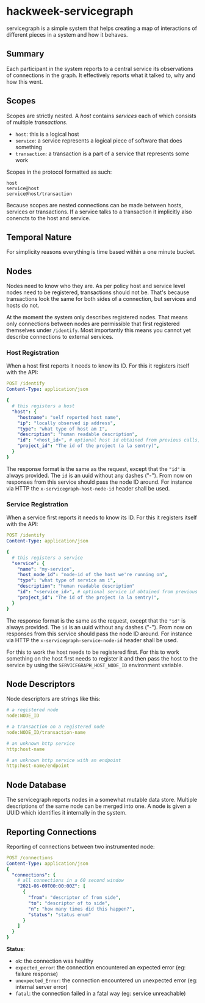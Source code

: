 # hackweek-servicegraph

servicegraph is a simple system that helps creating a map of interactions of different
pieces in a system and how it behaves.

## Summary

Each participant in the system reports to a central service its observations of
connections in the graph. It effectively reports what it talked to, why and how
this went.

## Scopes

Scopes are strictly nested. A _host_ contains _services_ each of which consists
of multiple _transactions_.

- `host`: this is a logical host
- `service`: a service represents a logical piece of software that does something
- `transaction`: a transaction is a part of a service that represents some work

Scopes in the protocol formatted as such:

```
host
service@host
service@host/transaction
```

Because scopes are nested connections can be made between hosts, services or
transactions. If a service talks to a transaction it implicitly also conencts
to the host and service.

## Temporal Nature

For simplicity reasons everything is time based within a one minute bucket.

## Nodes

Nodes need to know who they are. As per policy host and service level nodes
need to be registered, transactions should not be. That's because transactions
look the same for both sides of a connection, but services and hosts do not.

At the moment the system only describes registered nodes. That means only
connections between nodes are permissible that first registered themselves
under `/identify`. Most importantly this means you cannot yet describe
connections to external services.

### Host Registration

When a host first reports it needs to know its ID. For this it registers
itself with the API:

```yaml
POST /identify
Content-Type: application/json

{
  # this registers a host
  "host": {
    "hostname": "self reported host name",
    "ip": "locally observed ip address",
    "type": "what type of host am I",
    "description": "human readable description",
    "id": "<host_id>", # optional host id obtained from previous calls, the registrar is encouraged but is not required to retain the id
    "project_id": "The id of the project (a la sentry)",
  }
}
```

The response format is the same as the request, except that the `"id"` is always provided.
The `id` is an uuid without any dashes ("-").  From now on responses from this service
should pass the node ID around. For instance via HTTP the `x-servicegraph-host-node-id`
header shall be used.



### Service Registration

When a service first reports it needs to know its ID. For this it registers
itself with the API:

```yaml
POST /identify
Content-Type: application/json

{
  # this registers a service
  "service": {
    "name": "my-service",
    "host_node_id": "node-id of the host we're running on",
    "type": "what type of service am i",
    "description": "human readable description"
    "id": "<service_id>", # optional service id obtained from previous calls,  the registrar is encouraged but is not required to retain the id
    "project_id": "The id of the project (a la sentry)",
  }
}
```

The response format is the same as the request, except that the `"id"` is always provided.
The `id` is an uuid without any dashes ("-"). From now on responses from this service
should pass the node ID around. For instance via HTTP the `x-servicegraph-service-node-id`
header shall be used.

For this to work the host needs to be registered first. For this to work something
on the host first needs to register it and then pass the host to the service
by using the `SERVICEGRAPH_HOST_NODE_ID` environment variable.

## Node Descriptors

Node descriptors are strings like this:

```yaml
# a registered node
node:NODE_ID

# a transaction on a registered node
node:NODE_ID/transaction-name

# an unknown http service
http:host-name

# an unknown http service with an endpoint
http:host-name/endpoint
```

## Node Database

The servicegraph reports nodes in a somewhat mutable data store. Multiple
descriptions of the same node can be merged into one. A node is given a UUID
which identifies it internally in the system.

## Reporting Connections

Reporting of connections between two instrumented node:

```yaml
POST /connections
Content-Type: application/json
{
  "connections": {
    # all connections in a 60 second window
    "2021-06-09T00:00:00Z": [
      {
        "from": "descriptor of from side",
        "to": "descriptor of to side",
        "n": "how many times did this happen?",
        "status": "status enum"
      }
    ]
  }
}
```

**Status**:

- `ok`: the connection was healthy
- `expected_error`: the connection encountered an expected error (eg: failure response)
- `unexpected_Error`: the connection encountered un unexpected error (eg: internal server error)
- `fatal`: the connection failed in a fatal way (eg: service unreachable)
